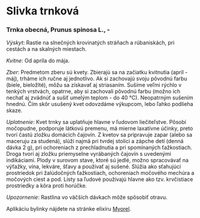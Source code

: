Slivka trnková
==============

### Trnka obecná, Prunus spinosa L., -

*Výskyt*: Rastie na slnečných krovinatých stráňach a rúbaniskách, pri cestách a
na skalných miestach.

*Kvitne*: Od apríla do mája.

*Zber*: Predmetom zberu sú kvety. Zbierajú sa na začiatku kvitnutia (apríl -
máj), trháme ich ručne aj jednotlivo. Ak si zachovajú svoju pôvodnú farbu
(biele, bieložlté), môžu sa získavať aj striasaním. Sušíme veľmi rýchlo v
tenkých vrstvách, opatrne, aby si zachovali pôvodnú farbu (možno ich nechať aj
zvädnúť a sušiť umelým teplom - do 40 °C). Neopatrným sušením hnednú. Čím skôr
usušený kvet odovzdáme výkupcom, lebo ľahko podlieha skaze.

*Uplatnenie*: Kvet trnky sa uplatňuje hlavne v ľudovom liečiteľstve. Pôsobí
močopudne, podporuje látkovú premenu, má mierne laxatívne účinky, preto tvorí
častú zložku domácich čajovín. Z kvetov sa pripravuje zapar (alebo sa maceruju
za studená), slúži najmä pri tvrdej stolici a zápche detí (denná dávka 2 g), pri
ochoreniach z prechladnutia a pri spomínaných ťažkostiach. Droga tvorí aj zložku
priemyselne vyrábaných čajovín s uvedenými indikáciami. Plody v surovom stave,
ktoré sú jedlé, možno spracovávať na výťažky, vína, lekváre, šťavy a používať aj
sušené. Slúžia ako sťahujúci prostriedok pri žalúdočných ťažkostiach,
ochoreniach močového mechúra a močových ciest a pod. Listy sa ľudové používajú
hlavne ako tzv. krvčistiace prostriedky a kôra proti horúčke.

*Upozornenie*: Rastlina vo väčších dávkach môže spôsobiť otravu.

Aplikáciu bylinky nájdete na stránke elixíru [Myorel](/elixiry/myorel-elixir).

